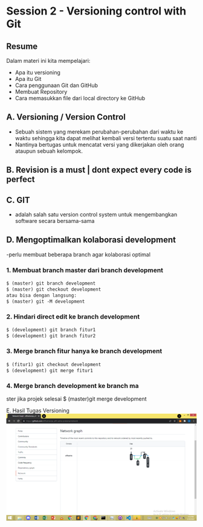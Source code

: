 # Session 2 - Versioning control with Git

## Resume
Dalam materi ini kita mempelajari:
- Apa itu versioning
- Apa itu Git
- Cara penggunaan Git dan GitHub
- Membuat Repository
- Cara memasukkan file dari local directory ke GitHub
## A. Versioning / Version Control

- Sebuah sistem yang merekam perubahan-perubahan dari waktu ke waktu sehingga kita dapat melihat kembali versi tertentu suatu saat nanti
- Nantinya bertugas untuk mencatat versi yang dikerjakan oleh orang ataupun sebuah kelompok. 

## B. Revision is a must | dont expect every code is perfect

## C. GIT
- adalah salah satu version control system untuk mengembangkan software secara bersama-sama

## D. Mengoptimalkan kolaborasi development
-perlu membuat beberapa branch agar kolaborasi optimal
### 1. Membuat branch master dari branch development
    $ (master) git branch development
    $ (master) git checkout development
    atau bisa dengan langsung:
    $ (master) git -M development
### 2. Hindari direct edit ke branch development
    $ (development) git branch fitur1
    $ (development) git branch fitur2
### 3. Merge branch fitur hanya ke branch development
    $ (fitur1) git checkout development
    $ (development) git merge fitur1
### 4. Merge branch development ke branch ma
ster jika projek selesai
    $ (master)git merge development

E. Hasil Tugas Versioning
    ![Network Insights](./screenshots/ss.png)